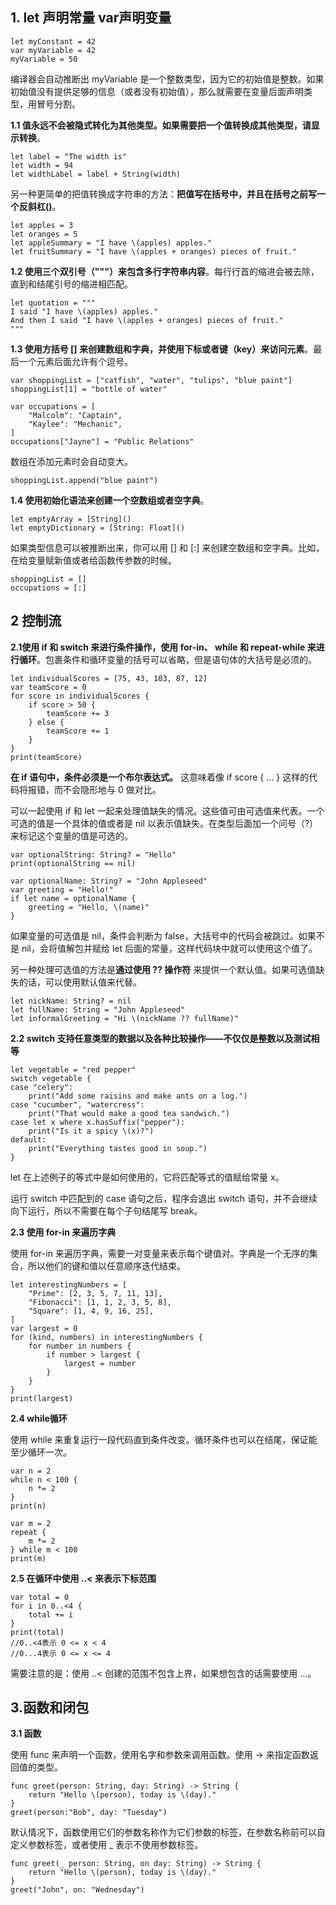 ## 1. let 声明常量 var声明变量

```
let myConstant = 42
var myVariable = 42
myVariable = 50
```

编译器会自动推断出 myVariable 是一个整数类型，因为它的初始值是整数。如果初始值没有提供足够的信息（或者没有初始值），那么就需要在变量后面声明类型，用冒号分割。

**1.1 值永远不会被隐式转化为其他类型。如果需要把一个值转换成其他类型，请显示转换**。

```
let label = "The width is"
let width = 94
let widthLabel = label + String(width)
```

另一种更简单的把值转换成字符串的方法：**把值写在括号中，并且在括号之前写一个反斜杠(\)**。

```
let apples = 3
let oranges = 5
let appleSummary = "I have \(apples) apples."
let fruitSummary = "I have \(apples + oranges) pieces of fruit."
```

**1.2 使用三个双引号（"""）来包含多行字符串内容**。每行行首的缩进会被去除，直到和结尾引号的缩进相匹配。

```
let quotation = """
I said "I have \(apples) apples."
And then I said "I have \(apples + oranges) pieces of fruit."
"""
```

**1.3 使用方括号 [] 来创建数组和字典，并使用下标或者键（key）来访问元素**。最后一个元素后面允许有个逗号。

```
var shoppingList = ["catfish", "water", "tulips", "blue paint"]
shoppingList[1] = "bottle of water"

var occupations = [
    "Malcolm": "Captain",
    "Kaylee": "Mechanic",
]
occupations["Jayne"] = "Public Relations"
```

数组在添加元素时会自动变大。

```
shoppingList.append("blue paint")
```

**1.4 使用初始化语法来创建一个空数组或者空字典**。

```
let emptyArray = [String]()
let emptyDictionary = [String: Float]()
```

如果类型信息可以被推断出来，你可以用 [] 和 [:] 来创建空数组和空字典。比如，在给变量赋新值或者给函数传参数的时候。

```
shoppingList = []
occupations = [:]
```

## 2 控制流

**2.1使用 if 和 switch 来进行条件操作，使用 for-in、 while 和 repeat-while 来进行循环**。包裹条件和循环变量的括号可以省略，但是语句体的大括号是必须的。

```
let individualScores = [75, 43, 103, 87, 12]
var teamScore = 0
for score in individualScores {
    if score > 50 {
        teamScore += 3
    } else {
        teamScore += 1
    }
}
print(teamScore)
```

**在 if 语句中，条件必须是一个布尔表达式。** 这意味着像 if score { ... } 这样的代码将报错，而不会隐形地与 0 做对比。

可以一起使用 if 和 let 一起来处理值缺失的情况。这些值可由可选值来代表。一个可选的值是一个具体的值或者是 nil 以表示值缺失。在类型后面加一个问号（?）来标记这个变量的值是可选的。

```
var optionalString: String? = "Hello"
print(optionalString == nil)

var optionalName: String? = "John Appleseed"
var greeting = "Hello!"
if let name = optionalName {
    greeting = "Hello, \(name)"
}
```

如果变量的可选值是 nil，条件会判断为 false，大括号中的代码会被跳过。如果不是 nil，会将值解包并赋给 let 后面的常量，这样代码块中就可以使用这个值了。

另一种处理可选值的方法是**通过使用 ?? 操作符** 来提供一个默认值。如果可选值缺失的话，可以使用默认值来代替。

```
let nickName: String? = nil
let fullName: String = "John Appleseed"
let informalGreeting = "Hi \(nickName ?? fullName)"
```

**2.2 switch 支持任意类型的数据以及各种比较操作——不仅仅是整数以及测试相等**

```
let vegetable = "red pepper"
switch vegetable {
case "celery":
    print("Add some raisins and make ants on a log.")
case "cucumber", "watercress":
    print("That would make a good tea sandwich.")
case let x where x.hasSuffix("pepper"):
    print("Is it a spicy \(x)?")
default:
    print("Everything tastes good in soup.")
}
```

let 在上述例子的等式中是如何使用的，它将匹配等式的值赋给常量 x。

运行 switch 中匹配到的 case 语句之后，程序会退出 switch 语句，并不会继续向下运行，所以不需要在每个子句结尾写 break。

**2.3 使用 for-in 来遍历字典**

使用 for-in 来遍历字典，需要一对变量来表示每个键值对。字典是一个无序的集合，所以他们的键和值以任意顺序迭代结束。

```
let interestingNumbers = [
    "Prime": [2, 3, 5, 7, 11, 13],
    "Fibonacci": [1, 1, 2, 3, 5, 8],
    "Square": [1, 4, 9, 16, 25],
]
var largest = 0
for (kind, numbers) in interestingNumbers {
    for number in numbers {
        if number > largest {
            largest = number
        }
    }
}
print(largest)
```

**2.4 while循环**

使用 while 来重复运行一段代码直到条件改变。循环条件也可以在结尾，保证能至少循环一次。

```
var n = 2
while n < 100 {
    n *= 2
}
print(n)

var m = 2
repeat {
    m *= 2
} while m < 100
print(m)
```

**2.5 在循环中使用 ..< 来表示下标范围**

```
var total = 0
for i in 0..<4 {
    total += i
}
print(total)
//0..<4表示 0 <= x < 4
//0...4表示 0 <= x <= 4
```

需要注意的是：使用 ..< 创建的范围不包含上界，如果想包含的话需要使用 ...。

## 3.函数和闭包

**3.1 函数**

使用 func 来声明一个函数，使用名字和参数来调用函数。使用 -> 来指定函数返回值的类型。

```
func greet(person: String, day: String) -> String {
    return "Hello \(person), today is \(day)."
}
greet(person:"Bob", day: "Tuesday")
```

默认情况下，函数使用它们的参数名称作为它们参数的标签，在参数名称前可以自定义参数标签，或者使用 _ 表示不使用参数标签。

```
func greet(_ person: String, on day: String) -> String {
    return "Hello \(person), today is \(day)."
}
greet("John", on: "Wednesday")
```

